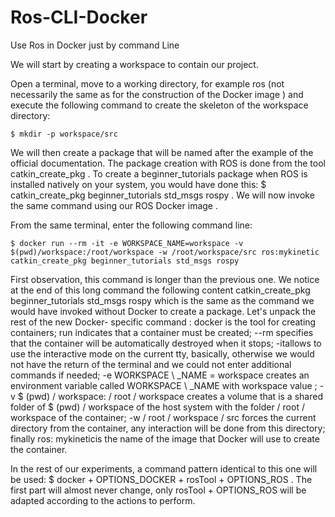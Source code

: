 # Ros-CLI-Docker
Use Ros in Docker just by command Line


We will start by creating a workspace to contain our project.

Open a terminal, move to a working directory, for example ros (not necessarily the same as for the construction of the Docker image ) and execute the following command to create the skeleton of the workspace directory:

```console
$ mkdir -p workspace/src
```

We will then create a package that will be named after the example of the official documentation. The package creation with ROS is done from the tool catkin_create_pkg . To create a beginner_tutorials package when ROS is installed natively on your system, you would have done this: $ catkin_create_pkg beginner_tutorials std_msgs rospy . We will now invoke the same command using our ROS Docker image .

From the same terminal, enter the following command line:

```console
$ docker run --rm -it -e WORKSPACE_NAME=workspace -v $(pwd)/workspace:/root/workspace -w /root/workspace/src ros:mykinetic catkin_create_pkg beginner_tutorials std_msgs rospy
```

First observation, this command is longer than the previous one. We notice at the end of this long command the following content catkin_create_pkg beginner_tutorials std_msgs rospy which is the same as the command we would have invoked without Docker to create a package. Let's unpack the rest of the new Docker- specific command  : docker is the tool for creating containers; run indicates that a container must be created; --rm specifies that the container will be automatically destroyed when it stops; -itallows to use the interactive mode on the current tty, basically, otherwise we would not have the return of the terminal and we could not enter additional commands if needed; -e WORKSPACE \ _NAME = workspace creates an environment variable called WORKSPACE \ _NAME with workspace value  ; -v $ (pwd) / workspace: / root / workspace creates a volume that is a shared folder of $ (pwd) / workspace of the host system with the folder / root / workspace of the container; -w / root / workspace / src forces the current directory from the container, any interaction will be done from this directory; finally ros: mykineticis the name of the image that Docker will use to create the container.

In the rest of our experiments, a command pattern identical to this one will be used: $ docker + OPTIONS_DOCKER + rosTool + OPTIONS_ROS . The first part will almost never change, only rosTool + OPTIONS_ROS will be adapted according to the actions to perform.